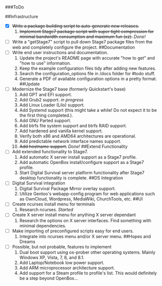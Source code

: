 
###ToDo


##Infrastructure
- [x] ~~Write a package building script to auto-generate new releases.~~
  1. ~~Implement Stage7 package script with super tight compression for minimal bandwidth consumption and maximum fun (xz).~~ *Done!*
- [ ] Write a "getStage7" script to pull down Stage7 package files from the web and completely configure the project. 
##Documentation
- [ ] Write end user instructions and documentation.
  1. Update the project's README page with accurate "how to get" and "how to use" information.
  2. Keep the example configuration files tidy after adding new features.
  3. Search the configuration_options file in /docs folder for #todo stuff.
  4. Generate a PDF of available configuration options in a pretty format.
##Update
- [ ] Modernize the Stage7 base (formerly Quickstart's base)
  1. Add GPT and EFI support.
  2. Add Grub2 support. *in progress*
  3. Add Linux Loader (Lilo) support.
  4. Add Systemd support (this might take a while! Do not expect it to be the first thing completed.).
  5. Add GNU Parted support.
  6. Add btrfs file system support and btrfs RAID support.
  7. Add hardened and vanilla kernel support.
  8. Verify both x86 and AMD64 architectures are operational.
  9. Add predictable network interface names support.
  10. ~~Add hostname support.~~ *Done!*
##Extend Functionality
- [ ] Add extended functionality to Stage7.
  1. Add automatic X server install support as a Stage7 profile.
  2. Add automatic OpenBox install/configure support as a Stage7 profile.
  3. Start Digital Survival server platform functionality after Stage7 desktop functionality is complete.
##DS Integration
- [ ] Digital Survival integration
  1. Digital Survival Package Mirror overlay support.
  2. Utilize Gentoo's webapp-config program for web applications such as OwnCloud, Wordpress, MediaWiki, ChurchTools, etc.
##UI
- [ ] Create ncurses install menu for terminals
  1. Research ncurses. *Started*
- [ ] Create X server install menu for anything X server dependant
  1. Research the options on X server interfaces. Find something with minimal dependencies.
- [ ] Make importing of preconfigured scripts easy for end users.
  1. Integrate into ncurses menu and/or X server menu.
##Hopes and Dreams
- [ ] Possible, but not probable, features to implement
  1. Dual boot support using os-prober other operating systems. Mainly Windows XP, Vista, 7, 8, and 8.1.
  2. Add Laptop/Notebook low power support.
  3. Add ARM microprocessor architecture support.
  4. Add support for a Steam profile to profile's list. This would definitely be a step beyond OpenBox...
